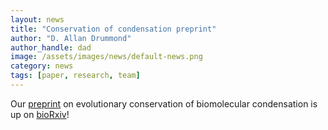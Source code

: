 ```yaml
---
layout: news
title: "Conservation of condensation preprint"
author: "D. Allan Drummond"
author_handle: dad
image: /assets/images/news/default-news.png
category: news
tags: [paper, research, team]
---
```

Our [preprint] on evolutionary conservation of biomolecular condensation is up on [bioRxiv]!

[preprint]: /papers/paper/conserved-condensation
[bioRxiv]: https://doi.org/10.1101/2023.07.28.551061
